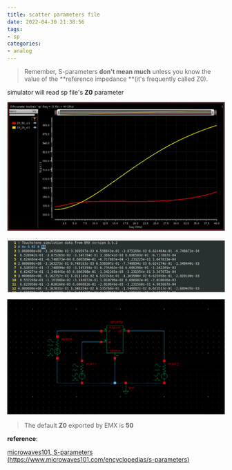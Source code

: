 ```yaml
---
title: scatter parameters file
date: 2022-04-30 21:38:56
tags:
- sp
categories:
- analog
---
```


> Remember, S-parameters **don't mean much** unless you know the value of the **reference impedance **(it's frequently called Z0).



simulator will read sp file's **Z0** parameter

![image-20220430214052538](sp/image-20220430214052538.png)

![image-20220430214136970](sp/image-20220430214136970.png)

![image-20220430214419283](sp/image-20220430214419283.png)

> The default **Z0** exported by EMX is **50**



**reference**:

[microwaves101, S-parameters (https://www.microwaves101.com/encyclopedias/s-parameters)](https://www.microwaves101.com/encyclopedias/s-parameters)
